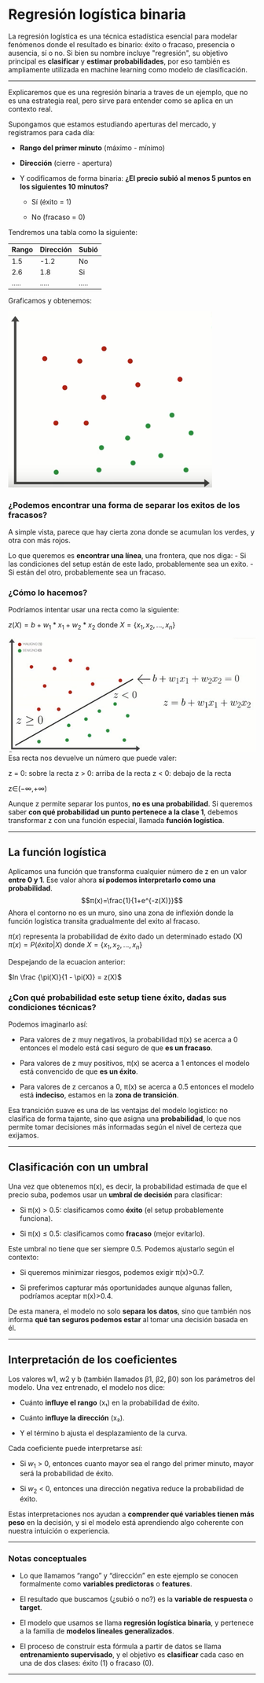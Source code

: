 # Regresión logística binaria

La regresión logística es una técnica estadística esencial para modelar fenómenos donde el resultado es binario: éxito o fracaso, presencia o ausencia, sí o no. Si bien su nombre incluye "regresión", su objetivo principal es **clasificar** y **estimar probabilidades**, por eso también es ampliamente utilizada en machine learning como modelo de clasificación.

***

Explicaremos que es una regresión binaria a traves de un ejemplo, que no es una estrategia real, pero sirve para entender como se aplica en un contexto real.

Supongamos que estamos estudiando aperturas del mercado, y registramos para cada día:

* **Rango del primer minuto** (máximo - mínimo)

* **Dirección** (cierre - apertura)

* Y codificamos de forma binaria: **¿El precio subió al menos 5 puntos en los siguientes 10 minutos?**

    - Sí (éxito = 1)

    - No (fracaso = 0)

 Tendremos una tabla como la siguiente:
 
 | Rango | Dirección | Subió |
|-----------|--------------|---------|
| 1.5 | -1.2 | No|
| 2.6| 1.8 | Si |
|..... |..... |..... |


Graficamos y obtenemos:

![cfddfa38302b354fb441bfe017d8bb84.png](./cfddfa38302b354fb441bfe017d8bb84.png)
 
 

### ¿Podemos encontrar una forma de separar los exitos de los fracasos?

A simple vista, parece que hay cierta zona donde se acumulan los verdes, y otra con más rojos.

Lo que queremos es **encontrar una línea**, una frontera, que nos diga:
    - Si las condiciones del setup están de este lado, probablemente sea un exito.
    - Si están del otro, probablemente sea un fracaso.

### ¿Cómo lo hacemos?

Podríamos intentar usar una recta como la siguiente:

$z(X) = b ​+w_1​* x_1 + w_2​ * x_2$
donde  $X = \{x_1, x_2, ..., x_n \}$

![a407b74235feb6e88cd98a333b73ebb8.png](./a407b74235feb6e88cd98a333b73ebb8.png "a407b74235feb6e88cd98a333b73ebb8.png")
Esa recta nos devuelve un número que puede valer:

z = 0: sobre la recta
z > 0: arriba de la recta
z < 0: debajo de la recta

z∈(−∞,+∞)

Aunque z permite separar los puntos, **no  es una probabilidad**. Si queremos saber **con qué probabilidad un punto pertenece a la clase 1**, debemos transformar z con una función especial, llamada **función logística**.

***

## La función logística

Aplicamos una función que transforma cualquier número de z en un valor **entre 0 y 1**.
Ese valor ahora **sí podemos interpretarlo como una probabilidad**.
$$π(x)=\frac{1}{1+e^{-z(X)}}$$
Ahora el contorno no es un muro, sino una zona de inflexión donde la función logística transita gradualmente del exito al fracaso.

$\pi(x)$ representa la probabilidad de éxito dado un determinado estado (X)
$\pi(x) = P (éxito | X)$ donde  $X = \{x_1, x_2, ..., x_n \}$

Despejando de la ecuacion anterior:

$ln \frac {\pi(X)}{1 - \pi(X)} = z(X)$


### ¿Con qué probabilidad este setup tiene éxito, dadas sus condiciones técnicas?

Podemos imaginarlo así:

* Para valores de z muy negativos, la probabilidad π(x) se acerca a 0 entonces el modelo está casi seguro de que **es un fracaso**.

* Para valores de z muy positivos, π(x) se acerca a 1 entonces el modelo está convencido de que **es un éxito**.

* Para valores de z cercanos a 0, π(x) se acerca a 0.5  entonces el modelo está **indeciso**, estamos en la **zona de transición**.

Esa transición suave es una de las ventajas del modelo logístico: no clasifica de forma tajante, sino que asigna una **probabilidad**, lo que nos permite tomar decisiones más informadas según el nivel de certeza que exijamos.

***

## Clasificación con un umbral

Una vez que obtenemos π(x), es decir, la probabilidad estimada de que el precio suba, podemos usar un **umbral de decisión** para clasificar:

* Si π(x) > 0.5: clasificamos como **éxito** (el setup probablemente funciona).

* Si π(x) ≤ 0.5: clasificamos como **fracaso** (mejor evitarlo).

Este umbral no tiene que ser siempre 0.5. Podemos ajustarlo según el contexto:

* Si queremos minimizar riesgos, podemos exigir π(x)>0.7.

* Si preferimos capturar más oportunidades aunque algunas fallen, podríamos aceptar π(x)>0.4.

De esta manera, el modelo no solo **separa los datos**, sino que también nos informa **qué tan seguros podemos estar** al tomar una decisión basada en él.

***
## Interpretación de los coeficientes

Los valores w1​, w2​ y b (también llamados β1​, β2​, β0​) son los parámetros del modelo. Una vez entrenado, el modelo nos dice:

* Cuánto **influye el rango** (x₁) en la probabilidad de éxito.

* Cuánto **influye la dirección** (x₂).

* Y el término b ajusta el desplazamiento de la curva.

Cada coeficiente puede interpretarse así:

* Si $w_1$​ > 0, entonces cuanto mayor sea el rango del primer minuto, mayor será la probabilidad de éxito.

* Si $w_2$ ​< 0, entonces una dirección negativa reduce la probabilidad de éxito.

Estas interpretaciones nos ayudan a **comprender qué variables tienen más peso** en la decisión, y si el modelo está aprendiendo algo coherente con nuestra intuición o experiencia.

***

### Notas conceptuales

* Lo que llamamos “rango” y “dirección” en este ejemplo se conocen formalmente como **variables predictoras** o **features**.

* El resultado que buscamos (¿subió o no?) es la **variable de respuesta** o **target**.

* El modelo que usamos se llama **regresión logística binaria**, y pertenece a la familia de **modelos lineales generalizados**.

* El proceso de construir esta fórmula a partir de datos se llama **entrenamiento supervisado**, y el objetivo es **clasificar** cada caso en una de dos clases: éxito (1) o fracaso (0).

***